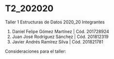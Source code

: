 # T2_202020
Taller 1 Estructuras de Datos 2020_20
Integrantes
1. Daniel Felipe Gómez Martínez | Cód. 201728924
2. Juan José Rodríguez Sánchez | Cód. 201812319
3. Javier Andrés Ramírez Silva | Cód. 201821781

Consideraciones para el taller:
